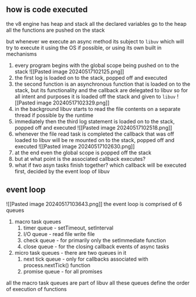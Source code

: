 ## how is code executed
the v8 engine has heap and stack 
all the declared variables go to the heap
all the functions are pushed on the stack

but whenever we execute an async method its subject to `libuv` which will try to execute it using the OS if possible, or using its own built in mechanisms

1. every program begins with the global scope being pushed on to the stack
![[Pasted image 20240517102125.png]]
2. the first log is loaded on to the stack, popped off and executed
3. the second function is an asynchronous function that is loaded on to the stack, but its functionality and the callback are delegated to libuv so for all intent and purposes it is loaded off the stack and given to `libuv`
![[Pasted image 20240517102329.png]]
4. in the background libuv starts to read the file contents on a separate thread if possible by the runtime
5. immediately then the third log statement is loaded on to the stack, popped off and executed
![[Pasted image 20240517102518.png]]
6. whenever the file read task is completed the callback that was off loaded to libuv will be re mounted on to the stack, popped off and executed
![[Pasted image 20240517102630.png]]
7. at the end even the global scope is popped off the stack
8. but at what point is the associated callback executes?
9. what if two asyn tasks finish together? which callback will be executed first, decided by the event loop of libuv

## event loop
![[Pasted image 20240517103643.png]]
the event loop is comprised of 6 queues
1. macro task queues
	1. timer queue - setTimeout, setInterval
	2. I/O queue - read file write file
	3. check queue - for primarily only the setImmediate function
	4. close queue -  for the closing callback events of async tasks
2. micro task queues - there are two queues in it
	1. next tick queue - only for callbacks associated with process.nextTick() function
	2. promise queue - for all promises

all the macro task queues are part of libuv
all these queues define the order of execution of functions
